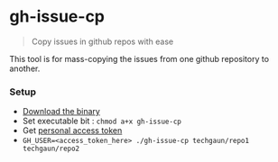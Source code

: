# gh-issue-cp

> Copy issues in github repos with ease

This tool is for mass-copying the issues from one github repository to another.

### Setup

- [Download the binary](https://github.com/techgaun/gh-issue-cp/raw/master/gh-issue-cp)
- Set executable bit : `chmod a+x gh-issue-cp`
- Get [personal access token](https://github.com/settings/tokens)
- `GH_USER=<access_token_here> ./gh-issue-cp techgaun/repo1 techgaun/repo2`
